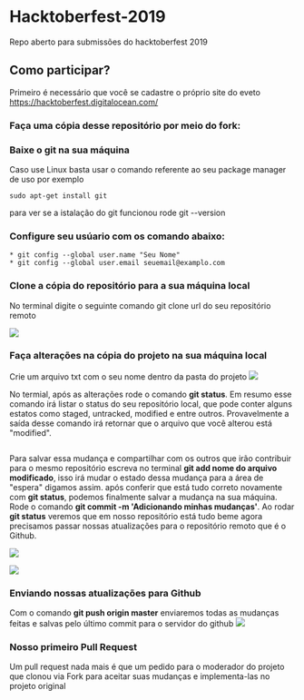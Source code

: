 # Hacktoberfest-2019
Repo aberto para submissões do hacktoberfest 2019
## Como participar? 
Primeiro é necessário que você se cadastre o próprio site do eveto
https://hacktoberfest.digitalocean.com/


### Faça uma cópia desse repositório por meio do fork:



### Baixe o git na sua máquina ###
Caso use Linux basta usar o comando referente ao seu package manager de uso por exemplo

```
sudo apt-get install git
```

para ver se a istalação do git funcionou rode 
git --version
### Configure seu usúario com os comando abaixo: ###
```
* git config --global user.name "Seu Nome"
* git config --global user.email seuemail@examplo.com
```

### Clone a cópia do repositório para a sua máquina local
 No terminal digite o seguinte comando
 git clone url do seu repositório remoto
 
 ![](https://github.com/lucasmarinzeck/Hacktoberfest-2019/blob/master/prints/Screenshot%20from%202019-10-01%2000-17-02.png)
 
 ### Faça alterações na cópia do projeto na sua máquina local 
 
 Crie um arquivo txt com o seu nome dentro da pasta do projeto
![](https://github.com/lucasmarinzeck/Hacktoberfest-2019/blob/master/prints/Screenshot%20from%202019-10-01%2000-17-43.png)
 
No termial, após as alterações rode o comando __git status__. Em resumo esse comando irá listar o status do seu repositório local, que pode conter alguns estatos como staged, untracked, modified e entre outros.
Provavelmente a saída desse comando irá retornar que o arquivo que você alterou está "modified".

![]()


Para salvar essa mudança e compartilhar com os outros que irão contribuir para o mesmo repositório escreva no terminal __git add nome do arquivo modificado__, isso irá mudar o estado dessa mudança para a área de "espera" digamos assim. após conferir que está tudo correto novamente com __git status__, podemos finalmente salvar a mudança na sua máquina. Rode o comando __git commit -m 'Adicionando minhas mudanças'__.
Ao rodar __git status__ veremos que em nosso repositório está tudo beme agora precisamos passar nossas atualizações para o repositório remoto que é o Github.

![](https://github.com/lucasmarinzeck/Hacktoberfest-2019/blob/master/prints/Screenshot%20from%202019-10-01%2000-18-03.png)

![](https://github.com/lucasmarinzeck/Hacktoberfest-2019/blob/master/prints/Screenshot%20from%202019-10-01%2000-18-41.png)

### Enviando nossas atualizações para Github
Com o comando __git push origin master__ enviaremos todas as mudanças feitas e salvas pelo último commit para o servidor do github
![](https://github.com/lucasmarinzeck/Hacktoberfest-2019/blob/master/prints/Screenshot%20from%202019-10-01%2000-19-16.png)

 ### Nosso primeiro Pull Request
 
Um pull request nada mais é que um pedido para o moderador do projeto que clonou via Fork para aceitar suas mudanças e implementa-las no projeto original
